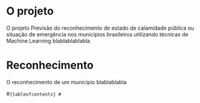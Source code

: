 
# O projeto
O projeto Previsão do reconhecimento de estado de calamidade pública ou situação de emergência nos municípios brasileiros utilizando técnicas de Machine Learning blablablablabla

# Reconhecimento
O reconhecimento de um município blablablabla

#```{tableofcontents}
#```
